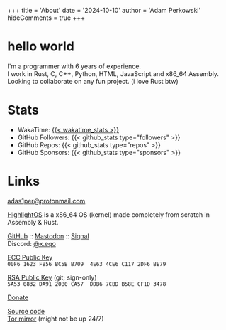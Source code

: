 +++
title = 'About'
date = '2024-10-10'
author = 'Adam Perkowski'
hideComments = true
+++

# hello world

I'm a programmer with 6 years of experience.<br>
I work in Rust, C, C++, Python, HTML, JavaScript and x86_64 Assembly.<br>
Looking to collaborate on any fun project. (i love Rust btw)

# Stats

- WakaTime: <a href="https://wakatime.com/@adamperkowski" target="_blank">{{< wakatime_stats >}}</a>
- GitHub Followers: {{< github_stats type="followers" >}}
- GitHub Repos: {{< github_stats type="repos" >}}
- GitHub Sponsors: {{< github_stats type="sponsors" >}}

# Links

<a href="mailto:adas1per@protonmail.com" target="_blank">adas1per@protonmail.com</a>

<a href="https://os.adamperkowski.dev" target="_blank">HighlightOS</a>
is a x86_64 OS (kernel) made completely from scratch in Assembly & Rust.

<a href="https://github.com/adamperkowski" target="_blank">GitHub</a> :: <a href="https://floss.social/@xx0a_q" target="_blank">Mastodon</a> :: <a href="https://signal.me/#eu/soGztmBh8pJ75fu3ZRkOUc-Zp4bH0BLEaHy_lxWc7Ijs_TBtUitOKbDwMxRJp-Be" target="_blank">Signal</a><br>
Discord: <a href="https://discord.com/users/1101820235566305290" target="_blank">@x.eqo</a>

<a href="https://raw.githubusercontent.com/adamperkowski/adamperkowski/main/ecc_pub_key" target="_blank">ECC Public Key</a><br>
`00F6 1623 FB56 BC5B B709  4E63 4CE6 C117 2DF6 BE79`

<a href="https://raw.githubusercontent.com/adamperkowski/adamperkowski/main/rsa_pub_key" target="_blank">RSA Public Key</a> (git; sign-only)<br>
`5A53 0832 DA91 20B0 CA57  DDB6 7CBD B58E CF1D 3478`

[Donate](/donate)

<a href="https://github.com/adamperkowski/adamperkowski.github.io" target="_blank">Source code</a><br>
[Tor mirror](/tormirror) (might not be up 24/7)

